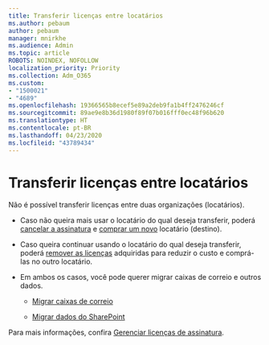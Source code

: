 ```yaml
---
title: Transferir licenças entre locatários
ms.author: pebaum
author: pebaum
manager: mnirkhe
ms.audience: Admin
ms.topic: article
ROBOTS: NOINDEX, NOFOLLOW
localization_priority: Priority
ms.collection: Adm_O365
ms.custom:
- "1500021"
- "4689"
ms.openlocfilehash: 19366565b8ecef5e89a2deb9fa1b4ff2476246cf
ms.sourcegitcommit: 89ae9e8b36d1980f89f07b016fff0ec48f96b620
ms.translationtype: HT
ms.contentlocale: pt-BR
ms.lasthandoff: 04/23/2020
ms.locfileid: "43789434"
---
```

# <a name="transfer-licenses-between-tenants"></a>Transferir licenças entre locatários

Não é possível transferir licenças entre duas organizações (locatários). 

- Caso não queira mais usar o locatário do qual deseja transferir, poderá [cancelar a assinatura](https://admin.microsoft.com/Adminportal/Home?source=applauncher#/subscriptions) e [comprar um novo](https://products.office.com/compare-all-microsoft-office-products-b?rtc=1&activetab=tab:primaryr2) locatário (destino).

- Caso queira continuar usando o locatário do qual deseja transferir, poderá [remover as licenças](https://docs.microsoft.com/microsoft-365/commerce/licenses/buy-licenses?view=o365-worldwide) adquiridas para reduzir o custo e comprá-las no outro locatário.

- Em ambos os casos, você pode querer migrar caixas de correio e outros dados.

    - [Migrar caixas de correio](https://docs.microsoft.com/Exchange/mailbox-migration/migrate-mailboxes-across-tenants)

    - [Migrar dados do SharePoint](https://aka.ms/modernSpoAdminCenter/CloudContentMigrations)

Para mais informações, confira [Gerenciar licenças de assinatura](https://docs.microsoft.com/microsoft-365/commerce/licenses/buy-licenses?view=o365-worldwide).
